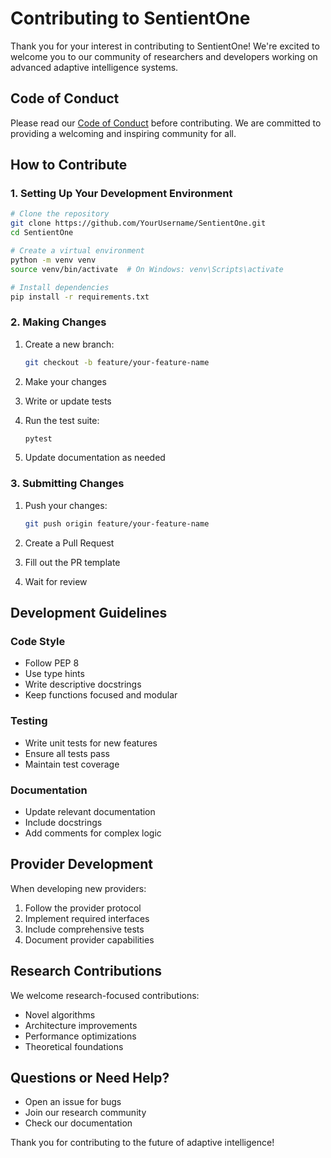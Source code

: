 # Contributing to SentientOne

Thank you for your interest in contributing to SentientOne! We're excited to welcome you to our community of researchers and developers working on advanced adaptive intelligence systems.

## Code of Conduct

Please read our [Code of Conduct](CODE_OF_CONDUCT.md) before contributing. We are committed to providing a welcoming and inspiring community for all.

## How to Contribute

### 1. Setting Up Your Development Environment

```bash
# Clone the repository
git clone https://github.com/YourUsername/SentientOne.git
cd SentientOne

# Create a virtual environment
python -m venv venv
source venv/bin/activate  # On Windows: venv\Scripts\activate

# Install dependencies
pip install -r requirements.txt
```

### 2. Making Changes

1. Create a new branch:
   ```bash
   git checkout -b feature/your-feature-name
   ```

2. Make your changes
3. Write or update tests
4. Run the test suite:
   ```bash
   pytest
   ```

5. Update documentation as needed

### 3. Submitting Changes

1. Push your changes:
   ```bash
   git push origin feature/your-feature-name
   ```

2. Create a Pull Request
3. Fill out the PR template
4. Wait for review

## Development Guidelines

### Code Style
- Follow PEP 8
- Use type hints
- Write descriptive docstrings
- Keep functions focused and modular

### Testing
- Write unit tests for new features
- Ensure all tests pass
- Maintain test coverage

### Documentation
- Update relevant documentation
- Include docstrings
- Add comments for complex logic

## Provider Development

When developing new providers:
1. Follow the provider protocol
2. Implement required interfaces
3. Include comprehensive tests
4. Document provider capabilities

## Research Contributions

We welcome research-focused contributions:
- Novel algorithms
- Architecture improvements
- Performance optimizations
- Theoretical foundations

## Questions or Need Help?

- Open an issue for bugs
- Join our research community
- Check our documentation

Thank you for contributing to the future of adaptive intelligence!
